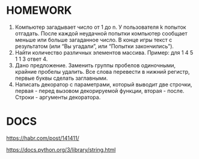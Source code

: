 # HOMEWORK
1. Компьютер загадывает число от 1 до n. У пользователя k попыток отгадать. После каждой неудачной попытки компьютер сообщает меньше или больше загаданное число. В конце игры текст с результатом (или “Вы угадали”, или “Попытки закончились”).
2. Найти количество различных элементов массива. Пример: для 1 4 5 1 1 3 ответ 4.
3. Дано предложение. Заменить группы пробелов одиночными, крайние пробелы удалить. Все слова перевести в нижний регистр, первые буквы сделать заглавными.
4. Написать декоратор с параметрами, который выводит две строчки, первая - перед вызовом декорируемой функции, вторая - после. Строки - аргументы декоратора.

# DOCS
https://habr.com/post/141411/

https://docs.python.org/3/library/string.html
